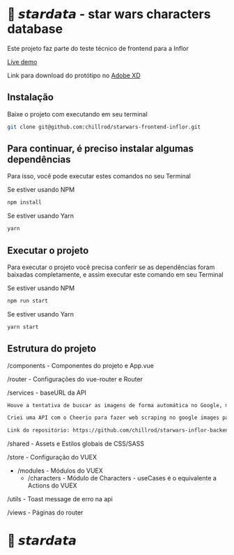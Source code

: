# 🚀 𝙨𝙩𝙖𝙧𝙙𝙖𝙩𝙖 - star wars characters database

Este projeto faz parte do teste técnico de frontend para a Inflor

[Live demo](https://stardata.vercel.app/)

Link para download do protótipo no [Adobe XD](https://xd.adobe.com/view/482df7fe-7d6d-4d66-9902-4aa16b8f09a1-1d7e/)

## Instalação

Baixe o projeto com executando em seu terminal

```bash
git clone git@github.com:chillrod/starwars-frontend-inflor.git
```

## Para continuar, é preciso instalar algumas dependências

Para isso, você pode executar estes comandos no seu Terminal

Se estiver usando NPM

```bash
npm install
```

Se estiver usando Yarn

```bash
yarn
```

## Executar o projeto

Para executar o projeto você precisa conferir se as dependências foram baixadas completamente, e assim
executar este comando em seu Terminal

Se estiver usando NPM

```bash
npm run start
```

Se estiver usando Yarn

```bash
yarn start
```

## Estrutura do projeto

/components - Componentes do projeto e App.vue

/router - Configurações do vue-router e Router

/services - baseURL da API

```bash
Houve a tentativa de buscar as imagens de forma automática no Google, mas encontrei dificuldades de cors...

Criei uma API com o Cheerio para fazer web scraping no google images para consumir neste projeto

Link do repositório: https://github.com/chillrod/starwars-inflor-backend
```

/shared - Assets e Estilos globais de CSS/SASS

/store - Configuração do VUEX

- /modules - Módulos do VUEX
  - /characters - Módulo de Characters - useCases é o equivalente a Actions do VUEX

/utils - Toast message de erro na api

/views - Páginas do router

# 🚀 𝙨𝙩𝙖𝙧𝙙𝙖𝙩𝙖
